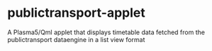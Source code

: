 # publictransport-applet
A Plasma5/Qml applet that displays timetable data fetched from the publictransport dataengine in a list view format
